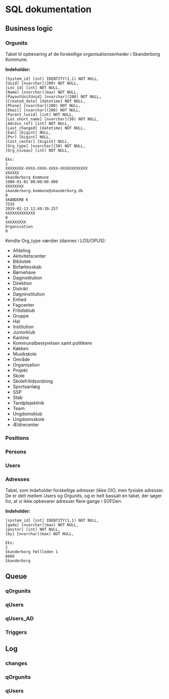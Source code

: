 # SQL dokumentation

## Business logic
### Orgunits
Tabel til opbevaring af de forskellige organisationsenheder i Skanderborg Kommune.

**Indeholder:**

```
[System_id] [int] IDENTITY(1,1) NOT NULL,
[Uuid] [nvarchar](200) NOT NULL,
[Los_id] [int] NOT NULL,
[Name] [nvarchar](max) NOT NULL,
[PayoutUnitUuid] [nvarchar](200) NOT NULL,
[Created_date] [datetime] NOT NULL,
[Phone] [nvarchar](200) NOT NULL,
[Email] [nvarchar](200) NOT NULL,
[Parent_losid] [int] NOT NULL,
[Los_short_name] [nvarchar](50) NOT NULL,
[Adress_ref] [int] NOT NULL,
[Last_changed] [datetime] NOT NULL,
[Ean] [bigint] NULL,
[Pnr] [bigint] NULL,
[Cost_center] [bigint] NULL,
[Org_type] [nvarchar](50) NOT NULL,
[Org_niveau] [int] NOT NULL,

Eks:
1
XXXXXXXX-XXXX-XXXX-XXXX-XXXXXXXXXXXX
XXXXXX
Skanderborg Kommune
1900-01-01 00:00:00.000
XXXXXXXX
skanderborg.kommune@skanderborg.dk
0
SKANDERB K
7535
2019-02-13 12:49:39.257
XXXXXXXXXXXXX
0
XXXXXXXXX
Organisation
0
```

Kendte Org_type værdier (dannes i LOS/OPUS):

* Afdeling
* Aktivitetscenter
* Bibliotek
* Bofællesskab
* Børnehave
* Daginstitution
* Direktion
* Distrikt
* Døgninstitution
* Enhed
* Fagcenter
* Fritidsklub
* Gruppe
* Hal
* Institution
* Juniorklub
* Kantine
* Kommunalbestyrelsen samt politikere
* Køkken
* Musikskole
* Område
* Organisation
* Projekt
* Skole
* Skolefritidsordning
* Sportsanlæg
* SSP
* Stab
* Tandplejeklinik
* Team
* Ungdomsklub
* Ungdomsskole
* Ældrecenter

### Positions

### Persons

### Users

### Adresses
Tabel, som indeholder forskellige adresser (ikke OIO, men fysiske adresser. De er delt mellem Users og Orgunits, og er helt bassalt en tabel, der søger for, at vi ikke opbevarer adresser flere gange i SOFDen.

**Indeholder:**

```
[system_id] [int] IDENTITY(1,1) NOT NULL,
[gade] [nvarchar](max) NOT NULL,
[postnr] [int] NOT NULL,
[by] [nvarchar](max) NOT NULL,

Eks:
1
Skanderborg Fællleden 1
8660
Skanderborg
```

## Queue

### qOrgunits

### qUsers

### qUsers_AD

### Triggers

## Log

### changes
### qOrgunits
### qUsers
